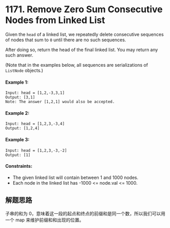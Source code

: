 # 1171. Remove Zero Sum Consecutive Nodes from Linked List

Given the `head` of a linked list, we repeatedly delete consecutive sequences of nodes that sum to `0` until there are no such sequences.

After doing so, return the head of the final linked list.  You may return any such answer.

(Note that in the examples below, all sequences are serializations of `ListNode` objects.)

#### Example 1:

```
Input: head = [1,2,-3,3,1]
Output: [3,1]
Note: The answer [1,2,1] would also be accepted.
```

#### Example 2:

```
Input: head = [1,2,3,-3,4]
Output: [1,2,4]
```

#### Example 3:

```
Input: head = [1,2,3,-3,-2]
Output: [1]
``` 

#### Constraints:

+ The given linked list will contain between 1 and 1000 nodes.
+ Each node in the linked list has -1000 <= node.val <= 1000.

## 解题思路

子串的和为 0，意味着这一段的起点和终点的前缀和是同一个数，所以我们可以用一个 map 来维护前缀和和出现的位置。
